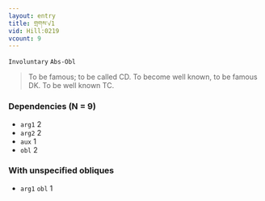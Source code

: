 ```yaml
---
layout: entry
title: གྲགས་√1
vid: Hill:0219
vcount: 9
---
```

`Involuntary` `Abs-Obl`
> To be famous; to be called CD\.
 To become well known, to be famous DK\.
 To be well known TC\.

### Dependencies (N = 9)
* `arg1` 2
* `arg2` 2
* `aux` 1
* `obl` 2


### With unspecified obliques
* `arg1` `obl` 1
